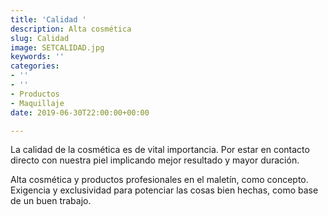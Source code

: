 ```yaml
---
title: 'Calidad '
description: Alta cosmética
slug: Calidad
image: SETCALIDAD.jpg
keywords: ''
categories:
- ''
- ''
- Productos
- Maquillaje
date: 2019-06-30T22:00:00+00:00

---
```

La calidad de la cosmética es de vital importancia. Por estar en contacto directo con nuestra piel implicando mejor resultado y mayor duración.  

Alta cosmética y productos profesionales en el maletín, como concepto. Exigencia y exclusividad para potenciar las cosas bien hechas, como base de un buen trabajo.